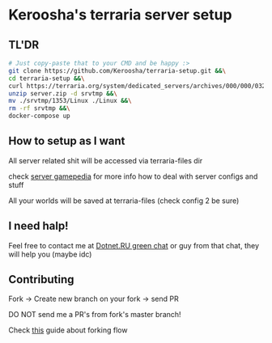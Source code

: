# Keroosha's terraria server setup

## TL'DR

```BASH
# Just copy-paste that to your CMD and be happy :>
git clone https://github.com/Keroosha/terraria-setup.git &&\
cd terraria-setup &&\
curl https://terraria.org/system/dedicated_servers/archives/000/000/032/original/terraria-server-1353.zip?1515098333 > server.zip &&\
unzip server.zip -d srvtmp &&\
mv ./srvtmp/1353/Linux ./Linux &&\
rm -rf srvtmp &&\
docker-compose up
```

## How to setup as I want

All server related shit will be accessed via terraria-files dir

check [server gamepedia](https://terraria.gamepedia.com/Server#Server_config_file) for more info how to deal with server configs and stuff

All your worlds will be saved at terraria-files (check config 2 be sure)

## I need halp!

Feel free to contact me at [Dotnet.RU green chat](https://t.me/dotnettalks) or guy from that chat, they will help you (maybe idc)

## Contributing

Fork -> Create new branch on your fork -> send PR

DO NOT send me a PR's from fork's master branch!

Check [this](https://gist.github.com/Chaser324/ce0505fbed06b947d962) guide about forking flow

